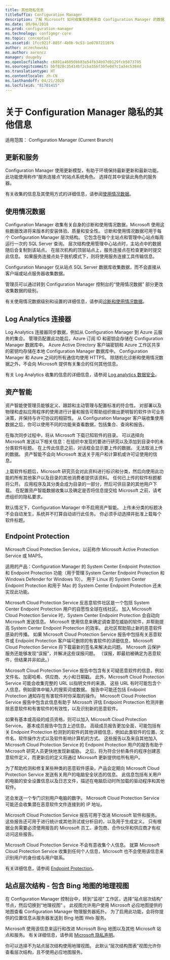 ```yaml
---
title: 其他隐私信息
titleSuffix: Configuration Manager
description: 了解 Microsoft 如何收集和使用来自 Configuration Manager 的数据。
ms.date: 09/04/2018
ms.prod: configuration-manager
ms.technology: configmgr-core
ms.topic: conceptual
ms.assetid: 1fcc921f-085f-4b0b-9c53-1e0707211076
author: aczechowski
ms.author: aaroncz
manager: dougeby
ms.openlocfilehash: c6891a46050bb83e54fb34b97d9129fcb5873785
ms.sourcegitcommit: bbf820c35414bf2cba356f30fe047c1a34c5384d
ms.translationtype: HT
ms.contentlocale: zh-CN
ms.lasthandoff: 04/21/2020
ms.locfileid: "81701415"
---
```

# <a name="additional-information-about-privacy-for-configuration-manager"></a>关于 Configuration Manager 隐私的其他信息

适用范围：  Configuration Manager (Current Branch)


## <a name="updates-and-servicing"></a>更新和服务

Configuration Manager 使用更新模型，有助于环境保持最新更新和最新功能。 此功能使用称作“服务连接点”的站点系统角色。 选择在其中安装此角色的服务器。 

有关收集的信息及其使用方式的详细信息，请参阅[使用情况数据](#usage-data)。



## <a name="usage-data"></a>使用情况数据

Configuration Manager 收集有关自身的诊断和使用情况数据，Microsoft 使用这些数据改进将来版本的安装体验、质量和安全性。
诊断和使用情况数据可用于每个 Configuration Manager 层次结构。 它包含在每个主站点和管理中心站点每周运行一次的 SQL Server 查询。 层次结构使用管理中心站点时，主站点中的数据随后会复制到该站点。 在层次机构的顶层站点上，服务连接点在检查更新时提交此信息。 如果服务连接点处于脱机模式下，则将使用服务连接工具传输信息。

Configuration Manager 仅从站点 SQL Server 数据库收集数据，而不会直接从客户端或站点服务器收集数据。

管理员可以通过转到 Configuration Manager 控制台的“使用情况数据”  部分更改收集数据的级别。

有关使用情况数据级别和设置的详细信息，请参阅[诊断和使用情况数据](../diagnostics/diagnostics-and-usage-data.md)。



## <a name="log-analytics-connector"></a>Log Analytics 连接器

Log Analytics 连接器同步数据，例如从 Configuration Manager 到 Azure 云服务的集合。 管理员配置此功能后，Azure 订阅 ID 和密钥会存储在 Configuration Manager 数据库中。 Azure Active Directory 客户端密钥和 Azure 工作区共享的密钥均存储在本地 Configuration Manager 数据库中。 Configuration Manager 和 Azure 之间的所有通信均使用 HTTPS。 除随机化诊断和使用情况数据之外，不会向 Microsoft 提供有关集合的任何其他信息。 

有关 Log Analytics 收集的信息的详细信息，请参阅 [Log analytics 数据安全](https://docs.microsoft.com/azure/log-analytics/log-analytics-data-security)。



## <a name="asset-intelligence"></a>资产智能

资产智能使管理员能够定义、跟踪和主动管理与配置标准的符合性。 对部署以及物理和虚拟应用程序的使用进行计量和报告可帮助组织做出更明智的软件许可业务决策，并保持与许可协议的相容性。 从 Configuration Manager 客户端收集使用数据之后，你可以使用不同的功能来查看数据，包括集合、查询和报告。

在每次同步过程中，将从 Microsoft 下载已知软件的目录。 可以选择向 Microsoft 发送以下相关信息：在组织中发现的要进行研究以及添加到目录中的未分类软件标题。 在上传此信息之前，对话框会显示要上传的数据。 无法取消上传的数据。 资产智能不会向 Microsoft 发送关于用户和计算机或许可证使用的信息。

上载软件标题后，Microsoft 研究员会对此资料进行标识和分类，然后向使用此功能的所有其他客户以及目录的其他消费者提供该资料。 任何已上传的软件标题都将公开。 应用程序及其分类会成为目录的一部分，然后可供目录的其他用户下载。 在配置资产智能数据收集以及确定是否将信息提交给 Microsoft 之前，请考虑组织的隐私要求。

默认情况下，Configuration Manager 中不启用资产智能。 上传未分类的标题决不会自动发生，系统并不打算自动进行此任务。 你必须手动选择并批准上载每个软件标题。



## <a name="endpoint-protection"></a>Endpoint Protection

Microsoft Cloud Protection Service，以前称作 Microsoft Active Protection Service 或 MAPS。

适用的产品：Configuration Manager 的 System Center Endpoint Protection 和 Endpoint Protection 功能（用于管理 System Center Endpoint Protection 和 Windows Defender for Windows 10）。 用于 Linux 的 System Center Endpoint Protection 和用于 Mac 的 System Center Endpoint Protection 还未实现此功能。

Microsoft Cloud Protection Service 反恶意软件社区是一个包括 System Center Endpoint Protection 用户的自愿性全球在线社区。 加入 Microsoft Cloud Protection Service 时，System Center Endpoint Protection 会自动向 Microsoft 发送信息。 Microsoft 使用信息来确定调查潜在威胁的软件，并帮助提高 System Center Endpoint Protection 的效率。 此社区帮助阻止新的恶意软件感染的传播。 如果 Microsoft Cloud Protection Service 报告中包括有关恶意软件或 Endpoint Protection 客户端可删除的有害软件的详细信息，Microsoft Cloud Protection Service 将下载最新的签名来解决此问题。 Microsoft 云保护服务还能够发现“误报”，并解决这些误报问题。 （误报，即最初被确定为恶意软件，但结果并非如此。） 

Microsoft Cloud Protection Service 报告中包含有关可疑恶意软件的信息，例如文件名、加密哈希、供应商、大小和日期戳。 此外，Microsoft Cloud Protection Service 可能会收集完整的 URL 以指明文件的来源。 这些 URL 有时可能包含个人信息，例如窗体中输入的搜索词或数据。 报告中可能还包括 Endpoint Protection 通知存在有害软件时你采取的操作。 Microsoft Cloud Protection Service 报告中包含此信息有助于 Microsoft 评估 Endpoint Protection 检测并删除恶意软件和有害软件的有效性，以及识别新的恶意软件。

如果有基本或高级的成员资格，则可以加入 Microsoft Cloud Protection Service。 基本成员报告中包含上述信息。 高级成员报告更加全面，可能包括有关 Endpoint Protection 检测到的软件的其他详细信息，例如此类软件的位置、文件名、软件操作方式以及软件影响计算机的方式。 这些报告以及来自其他加入 Microsoft Cloud Protection Service 的 Endpoint Protection 用户的报告有助于 Microsoft 研究人员更快地发现新威胁。 之后，将为符合分析条件的程序创建恶意软件定义，而更新后的定义将通过 Microsoft 更新提供给所有用户。

为了帮助检测和修复某些种类的恶意软件感染，产品会定期向 Microsoft Cloud Protection Service 发送有关用户的电脑安全状态的信息。 此信息包括有关用户的电脑的安全设置信息以及日志文件，描述在电脑启动时所加载的驱动程序和其他软件。

还会发送一个专门识别用户电脑的数字。 Microsoft Cloud Protection Service 可能还会收集潜在恶意软件文件连接到的 IP 地址。

Microsoft Cloud Protection Service 报告可用于改进 Microsoft 软件和服务。 这些报告还可用于进行统计或其他测试或分析目的，以及用于生成定义。 只有根据业务需要必须使用报告的 Microsoft 员工、承包商、合作伙伴和供应商才有权访问这些报告。

Microsoft Cloud Protection Service 不会有意收集个人信息。 就算 Microsoft Cloud Protection Service 收集到任何个人信息，Microsoft 也不会使用该信息来识别用户的身份或与用户联系。

有关详细信息，请参阅 [Endpoint Protection](../../../protect/deploy-use/endpoint-protection.md)。



## <a name="site-hierarchy--geographical-view-with-bing-maps"></a>站点层次结构 - 包含 Bing 地图的地理视图

在 Configuration Manager 控制台中，转到“监视”  工作区，选择“站点层次结构”  节点，然后切换到“地理视图”  。 此视图允许用户使用 Microsoft 必应地图提供的地图查看 Configuration Manager 物理服务器拓扑。 为了启用此功能，会将你提供的位置信息从服务器发送到 Bing 地图 Web 服务。

Microsoft 使用该信息来运行和改进 Microsoft Bing 地图以及其他 Microsoft 站点和服务。 有关详细信息，请参阅 [Microsoft 隐私声明](https://go.microsoft.com/fwlink/?LinkId=823548)。

你可以选择不为站点层次结构使用地理视图。 此默认“层次结构图表”视图允许你查看层次结构，且不使用必应地图服务。

